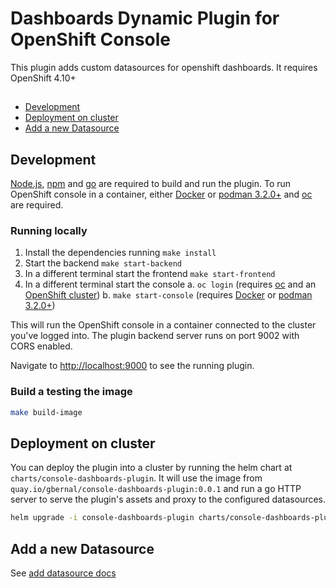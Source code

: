 # Dashboards Dynamic Plugin for OpenShift Console

This plugin adds custom datasources for openshift dashboards. It requires OpenShift 4.10+

##

- [Development](#development)
- [Deployment on cluster](#deployment-on-cluster)
- [Add a new Datasource](#add-a-new-datasource)

## Development

[Node.js](https://nodejs.org/en/), [npm](https://www.npmjs.com/) and [go](https://go.dev/) are required
to build and run the plugin. To run OpenShift console in a container, either
[Docker](https://www.docker.com) or [podman 3.2.0+](https://podman.io) and
[oc](https://console.redhat.com/openshift/downloads) are required.

### Running locally

1. Install the dependencies running `make install`
2. Start the backend `make start-backend`
3. In a different terminal start the frontend `make start-frontend`
4. In a different terminal start the console
   a. `oc login` (requires [oc](https://console.redhat.com/openshift/downloads) and an [OpenShift cluster](https://console.redhat.com/openshift/create))
   b. `make start-console` (requires [Docker](https://www.docker.com) or [podman 3.2.0+](https://podman.io))

This will run the OpenShift console in a container connected to the cluster you've logged into. The plugin backend server
runs on port 9002 with CORS enabled.

Navigate to <http://localhost:9000> to see the running plugin.

### Build a testing the image

```sh
make build-image
```

## Deployment on cluster

You can deploy the plugin into a cluster by running the helm chart at `charts/console-dashboards-plugin`.
It will use the image from `quay.io/gbernal/console-dashboards-plugin:0.0.1` and run a go HTTP server
to serve the plugin's assets and proxy to the configured datasources.

```sh
helm upgrade -i console-dashboards-plugin charts/console-dashboards-plugin -n console-dashboards --create-namespace
```

## Add a new Datasource

See [add datasource docs](docs/add-datasource.md)
